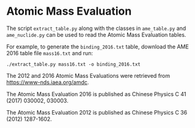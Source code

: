# Atomic Mass Evaluation

The script `extract_table.py` along with the classes in `ame_table.py`
and `ame_nuclide.py` can be used to read the Atomic Mass Evaluation
tables.

For example, to generate the `binding_2016.txt` table, download the
AME 2016 table file `mass16.txt` and run:

```
./extract_table.py mass16.txt -o binding_2016.txt
```

The 2012 and 2016 Atomic Mass Evaluations were retrieved from
https://www-nds.iaea.org/amdc.

The Atomic Mass Evaluation 2016 is published as Chinese Physics C 41 (2017) 030002, 030003.

The Atomic Mass Evaluation 2012 is published as Chinese Physics C 36 (2012) 1287-1602.
